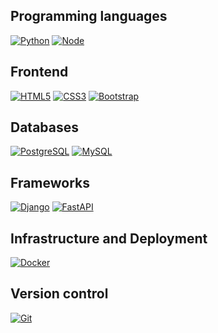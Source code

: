 ## Programming languages

[![Python](https://img.shields.io/badge/python-3670A0?style=flat-square&logo=python&logoColor=ffdd54)](#)
[![Node](https://img.shields.io/badge/node.js-6DA55F?style=flat-square&logo=node.js&logoColor=white)](#)

## Frontend

[![HTML5](https://img.shields.io/badge/HTML5-E34F26?style=flat-square&logo=html5&logoColor=white)](#)
[![CSS3](https://img.shields.io/badge/CSS3-1572B6?style=flat-square&logo=css3&logoColor=white)](#)
[![Bootstrap](https://img.shields.io/badge/Bootstrap-563D7C?style=flat-square&logo=bootstrap&logoColor=white)](#)

## Databases

[![PostgreSQL](https://img.shields.io/badge/PostgreSQL-316192?style=flat-square&logo=postgresql&logoColor=white)](#)
[![MySQL](https://img.shields.io/badge/mysql-%2300f.svg?style=flat-square&logo=mysql&logoColor=gray)](#)

## Frameworks

[![Django](https://img.shields.io/badge/Django-092E20?style=flat-square&logo=django&logoColor=green)](#)
[![FastAPI](https://img.shields.io/badge/FastAPI-005571?style=flat-square&logo=fastapi)](#)

## Infrastructure and Deployment

[![Docker](https://img.shields.io/badge/docker-%230db7ed.svg?style=flat-square&logo=docker&logoColor=white)](#)

## Version control

[![Git](https://img.shields.io/badge/Git-F05032?style=flat-square&logo=git&logoColor=white)](#)
